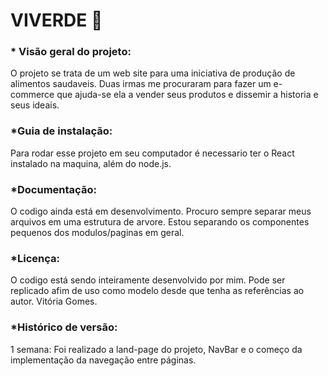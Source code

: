 # VIVERDE 🥬

### * Visão geral do projeto: 
O projeto se trata de um web site para uma iniciativa de produção de alimentos saudaveis. Duas irmas me procuraram para fazer um e-commerce que ajuda-se ela a 
vender seus produtos e dissemir a historia e seus ideais.

### *Guia de instalação: 
Para rodar esse projeto em seu computador é necessario ter o React instalado na maquina, além do node.js. 

### *Documentação: 
O codigo ainda está em desenvolvimento. Procuro sempre separar meus arquivos em uma estrutura de arvore. Estou separando os componentes pequenos dos modulos/paginas em geral.

### *Licença: 
O codigo está sendo inteiramente desenvolvido por mim. Pode ser replicado afim de uso como modelo desde que tenha as referências ao autor. Vitória Gomes.

### *Histórico de versão: 
1 semana: Foi realizado a land-page do projeto, NavBar e o começo da implementação da navegação entre páginas.
